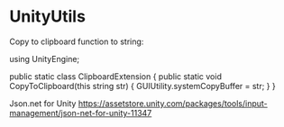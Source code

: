 # UnityUtils

Copy to clipboard function to string: 


using UnityEngine;

public static class ClipboardExtension
{
    public static void CopyToClipboard(this string str)
    {
        GUIUtility.systemCopyBuffer = str;
    }
}



Json.net for Unity
https://assetstore.unity.com/packages/tools/input-management/json-net-for-unity-11347
